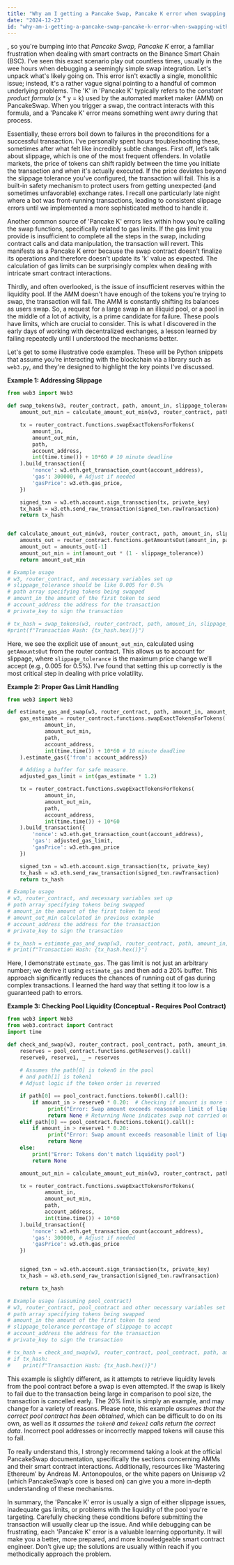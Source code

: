 ```yaml
---
title: "Why am I getting a Pancake Swap, Pancake K error when swapping with a smart contract?"
date: "2024-12-23"
id: "why-am-i-getting-a-pancake-swap-pancake-k-error-when-swapping-with-a-smart-contract"
---
```


, so you're bumping into that *Pancake Swap, Pancake K* error, a familiar frustration when dealing with smart contracts on the Binance Smart Chain (BSC). I’ve seen this exact scenario play out countless times, usually in the wee hours when debugging a seemingly simple swap integration. Let's unpack what's likely going on. This error isn't exactly a single, monolithic issue; instead, it's a rather vague signal pointing to a handful of common underlying problems. The 'K' in 'Pancake K' typically refers to the *constant product formula* (x * y = k) used by the automated market maker (AMM) on PancakeSwap. When you trigger a swap, the contract interacts with this formula, and a 'Pancake K' error means something went awry during that process.

Essentially, these errors boil down to failures in the preconditions for a successful transaction. I've personally spent hours troubleshooting these, sometimes after what felt like incredibly subtle changes. First off, let’s talk about slippage, which is one of the most frequent offenders. In volatile markets, the price of tokens can shift rapidly between the time you initiate the transaction and when it's actually executed. If the price deviates beyond the slippage tolerance you’ve configured, the transaction will fail. This is a built-in safety mechanism to protect users from getting unexpected (and sometimes unfavorable) exchange rates. I recall one particularly late night where a bot was front-running transactions, leading to consistent slippage errors until we implemented a more sophisticated method to handle it.

Another common source of 'Pancake K' errors lies within how you’re calling the swap functions, specifically related to gas limits. If the gas limit you provide is insufficient to complete all the steps in the swap, including contract calls and data manipulation, the transaction will revert. This manifests as a Pancake K error because the swap contract doesn't finalize its operations and therefore doesn't update its 'k' value as expected. The calculation of gas limits can be surprisingly complex when dealing with intricate smart contract interactions.

Thirdly, and often overlooked, is the issue of insufficient reserves within the liquidity pool. If the AMM doesn't have enough of the tokens you’re trying to swap, the transaction will fail. The AMM is constantly shifting its balances as users swap. So, a request for a large swap in an illiquid pool, or a pool in the middle of a lot of activity, is a prime candidate for failure. These pools have limits, which are crucial to consider. This is what I discovered in the early days of working with decentralized exchanges, a lesson learned by failing repeatedly until I understood the mechanisms better.

Let's get to some illustrative code examples. These will be Python snippets that assume you’re interacting with the blockchain via a library such as `web3.py`, and they're designed to highlight the key points I've discussed.

**Example 1: Addressing Slippage**

```python
from web3 import Web3

def swap_tokens(w3, router_contract, path, amount_in, slippage_tolerance, account_address, private_key):
    amount_out_min = calculate_amount_out_min(w3, router_contract, path, amount_in, slippage_tolerance)

    tx = router_contract.functions.swapExactTokensForTokens(
        amount_in,
        amount_out_min,
        path,
        account_address,
        int(time.time()) + 10*60 # 10 minute deadline
    ).build_transaction({
        'nonce': w3.eth.get_transaction_count(account_address),
        'gas': 300000, # Adjust if needed
        'gasPrice': w3.eth.gas_price,
    })

    signed_txn = w3.eth.account.sign_transaction(tx, private_key)
    tx_hash = w3.eth.send_raw_transaction(signed_txn.rawTransaction)
    return tx_hash


def calculate_amount_out_min(w3, router_contract, path, amount_in, slippage_tolerance):
    amounts_out = router_contract.functions.getAmountsOut(amount_in, path).call()
    amount_out = amounts_out[-1]
    amount_out_min = int(amount_out * (1 - slippage_tolerance))
    return amount_out_min

# Example usage
# w3, router_contract, and necessary variables set up
# slippage_tolerance should be like 0.005 for 0.5%
# path array specifying tokens being swapped
# amount_in the amount of the first token to send
# account_address the address for the transaction
# private_key to sign the transaction

# tx_hash = swap_tokens(w3, router_contract, path, amount_in, slippage_tolerance, account_address, private_key)
#print(f"Transaction Hash: {tx_hash.hex()}")
```

Here, we see the explicit use of `amount_out_min`, calculated using `getAmountsOut` from the router contract. This allows us to account for slippage, where `slippage_tolerance` is the maximum price change we’ll accept (e.g., 0.005 for 0.5%). I've found that setting this up correctly is the most critical step in dealing with price volatility.

**Example 2: Proper Gas Limit Handling**

```python
from web3 import Web3

def estimate_gas_and_swap(w3, router_contract, path, amount_in, amount_out_min, account_address, private_key):
    gas_estimate = router_contract.functions.swapExactTokensForTokens(
            amount_in,
            amount_out_min,
            path,
            account_address,
            int(time.time()) + 10*60 # 10 minute deadline
    ).estimate_gas({'from': account_address})

    # Adding a buffer for safe measure.
    adjusted_gas_limit = int(gas_estimate * 1.2)

    tx = router_contract.functions.swapExactTokensForTokens(
            amount_in,
            amount_out_min,
            path,
            account_address,
            int(time.time()) + 10*60
    ).build_transaction({
        'nonce': w3.eth.get_transaction_count(account_address),
        'gas': adjusted_gas_limit,
        'gasPrice': w3.eth.gas_price
    })

    signed_txn = w3.eth.account.sign_transaction(tx, private_key)
    tx_hash = w3.eth.send_raw_transaction(signed_txn.rawTransaction)
    return tx_hash

# Example usage
# w3, router_contract, and necessary variables set up
# path array specifying tokens being swapped
# amount_in the amount of the first token to send
# amount_out_min calculated in previous example
# account_address the address for the transaction
# private_key to sign the transaction

# tx_hash = estimate_gas_and_swap(w3, router_contract, path, amount_in, amount_out_min, account_address, private_key)
# print(f"Transaction Hash: {tx_hash.hex()}")
```

Here, I demonstrate `estimate_gas`. The gas limit is not just an arbitrary number; we derive it using `estimate_gas` and then add a 20% buffer. This approach significantly reduces the chances of running out of gas during complex transactions. I learned the hard way that setting it too low is a guaranteed path to errors.

**Example 3: Checking Pool Liquidity (Conceptual - Requires Pool Contract)**

```python
from web3 import Web3
from web3.contract import Contract
import time

def check_and_swap(w3, router_contract, pool_contract, path, amount_in, slippage_tolerance, account_address, private_key):
    reserves = pool_contract.functions.getReserves().call()
    reserve0, reserve1, _ = reserves
    
    # Assumes the path[0] is token0 in the pool
    # and path[1] is token1
    # Adjust logic if the token order is reversed

    if path[0] == pool_contract.functions.token0().call():
        if amount_in > reserve0 * 0.20:  # Checking if amount is more than 20% of reserves. This threshold may change.
             print("Error: Swap amount exceeds reasonable limit of liquidity pool's reserves.")
             return None # Returning None indicates swap not carried out
    elif path[0] == pool_contract.functions.token1().call():
        if amount_in > reserve1 * 0.20:
             print("Error: Swap amount exceeds reasonable limit of liquidity pool's reserves.")
             return None
    else:
        print("Error: Tokens don't match liquidity pool")
        return None

    amount_out_min = calculate_amount_out_min(w3, router_contract, path, amount_in, slippage_tolerance)

    tx = router_contract.functions.swapExactTokensForTokens(
            amount_in,
            amount_out_min,
            path,
            account_address,
            int(time.time()) + 10*60
    ).build_transaction({
        'nonce': w3.eth.get_transaction_count(account_address),
        'gas': 300000, # Adjust if needed
        'gasPrice': w3.eth.gas_price
    })


    signed_txn = w3.eth.account.sign_transaction(tx, private_key)
    tx_hash = w3.eth.send_raw_transaction(signed_txn.rawTransaction)

    return tx_hash

# Example usage (assuming pool_contract)
# w3, router_contract, pool_contract and other necessary variables set up
# path array specifying tokens being swapped
# amount_in the amount of the first token to send
# slippage_tolerance percentage of slippage to accept
# account_address the address for the transaction
# private_key to sign the transaction

# tx_hash = check_and_swap(w3, router_contract, pool_contract, path, amount_in, slippage_tolerance, account_address, private_key)
# if tx_hash:
#    print(f"Transaction Hash: {tx_hash.hex()}")
```

This example is slightly different, as it attempts to retrieve liquidity levels from the pool contract before a swap is even attempted. If the swap is likely to fail due to the transaction being large in comparison to pool size, the transaction is cancelled early. The 20% limit is simply an example, and may change for a variety of reasons. Please note, this example *assumes that the correct pool contract has been obtained*, which can be difficult to do on its own, as well as it *assumes the `token0` and `token1` calls return the correct data*. Incorrect pool addresses or incorrectly mapped tokens will cause this to fail.

To really understand this, I strongly recommend taking a look at the official PancakeSwap documentation, specifically the sections concerning AMMs and their smart contract interactions. Additionally, resources like 'Mastering Ethereum' by Andreas M. Antonopoulos, or the white papers on Uniswap v2 (which PancakeSwap’s core is based on) can give you a more in-depth understanding of these mechanisms.

In summary, the 'Pancake K' error is usually a sign of either slippage issues, inadequate gas limits, or problems with the liquidity of the pool you're targeting. Carefully checking these conditions before submitting the transaction will usually clear up the issue. And while debugging can be frustrating, each 'Pancake K' error is a valuable learning opportunity. It will make you a better, more prepared, and more knowledgeable smart contract engineer. Don't give up; the solutions are usually within reach if you methodically approach the problem.
